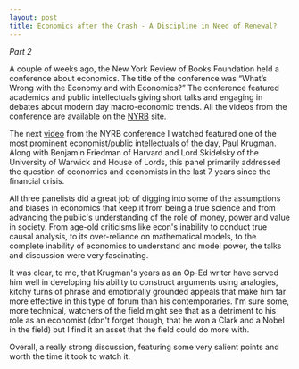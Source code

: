```yaml
---
layout: post
title: Economics after the Crash - A Discipline in Need of Renewal?
---
```


*Part 2* 

A couple of weeks ago, the New York Review of Books Foundation held a conference about economics. The title of the conference was “What’s Wrong with the Economy and with Economics?” The conference featured academics and public intellectuals giving short talks and engaging in debates about modern day macro-economic trends. All the videos from the conference are available on the [NYRB] site. 

The next [video] from the NYRB conference I watched featured one of the most prominent economist/public intellectuals of the day, Paul Krugman. Along with Benjamin Friedman of Harvard and Lord Skidelsky of the University of Warwick and House of Lords, this panel primarily addressed the question of economics and economists in the last 7 years since the financial crisis.

All three panelists did a great job of digging into some of the assumptions and biases in economics that keep it from being a true science and from advancing the public's understanding of the role of money, power and value in society. From age-old criticisms like econ's inability to conduct true causal analysis, to its over-reliance on mathematical models, to the complete inability of economics to understand and model power, the talks and discussion were very fascinating.

It was clear, to me, that Krugman's years as an Op-Ed writer have served him well in developing his ability to construct arguments using analogies, kitchy turns of phrase and emotionally grounded appeals that make him far more effective in this type of forum than his contemporaries. I'm sure some, more technical, watchers of the field might see that as a detriment to his role as an economist (don't forget though, that he won a Clark and a Nobel in the field) but I find it an asset that the field could do more with.

Overall, a really strong discussion, featuring some very salient points and worth the time it took to watch it.

[video]: https://vimeo.com/122574224

[NYRB]: http://www.nybooks.com/blogs/gallery/2015/mar/29/whats-wrong-with-the-economy/
